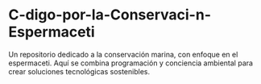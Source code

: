 # C-digo-por-la-Conservaci-n-Espermaceti
Un repositorio dedicado a la conservación marina, con enfoque en el espermaceti. Aquí se combina programación y conciencia ambiental para crear soluciones tecnológicas sostenibles.
